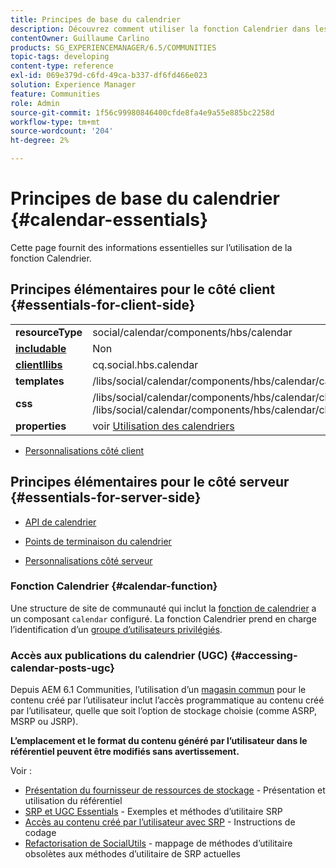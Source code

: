 ```yaml
---
title: Principes de base du calendrier
description: Découvrez comment utiliser la fonction Calendrier dans les communautés Experience Manager. Le calendrier prend en charge l’identification des groupes d’utilisateurs privilégiés.
contentOwner: Guillaume Carlino
products: SG_EXPERIENCEMANAGER/6.5/COMMUNITIES
topic-tags: developing
content-type: reference
exl-id: 069e379d-c6fd-49ca-b337-df6fd466e023
solution: Experience Manager
feature: Communities
role: Admin
source-git-commit: 1f56c99980846400cfde8fa4e9a55e885bc2258d
workflow-type: tm+mt
source-wordcount: '204'
ht-degree: 2%

---
```


# Principes de base du calendrier {#calendar-essentials}

Cette page fournit des informations essentielles sur l’utilisation de la fonction Calendrier.

## Principes élémentaires pour le côté client {#essentials-for-client-side}

<table>
 <tbody>
  <tr>
   <td> <strong>resourceType</strong></td>
   <td>social/calendar/components/hbs/calendar</td>
  </tr>
  <tr>
   <td> <a href="scf.md#add-or-include-a-communities-component"><strong>includable</strong></a></td>
   <td>Non</td>
  </tr>
  <tr>
   <td> <a href="client-customize.md#clientlibs-for-scf"><strong>clientllibs</strong></a></td>
   <td>cq.social.hbs.calendar</td>
  </tr>
  <tr>
   <td> <strong>templates</strong></td>
   <td>/libs/social/calendar/components/hbs/calendar/calendar.hbs</td>
   <td> </td>
  </tr>
  <tr>
   <td> <strong>css</strong></td>
   <td>/libs/social/calendar/components/hbs/calendar/clientlibs/css/calendar.css<br /> /libs/social/calendar/components/hbs/calendar/clientlibs/css/jqueryui.css</td>
  </tr>
  <tr>
   <td><strong> properties</strong></td>
   <td>voir <a href="calendar.md">Utilisation des calendriers</a></td>
  </tr>
 </tbody>
</table>

* [Personnalisations côté client](client-customize.md)

## Principes élémentaires pour le côté serveur {#essentials-for-server-side}

* [ API de calendrier ](https://developer.adobe.com/experience-manager/reference-materials/6-5/javadoc/com/adobe/cq/social/calendar/client/api/package-summary.html)

* [Points de terminaison du calendrier](https://developer.adobe.com/experience-manager/reference-materials/6-5/javadoc/com/adobe/cq/social/calendar/client/endpoints/package-summary.html)

* [Personnalisations côté serveur](server-customize.md)

### Fonction Calendrier {#calendar-function}

Une structure de site de communauté qui inclut la [fonction de calendrier](functions.md#calendar-function) a un composant `calendar` configuré. La fonction Calendrier prend en charge l’identification d’un [groupe d’utilisateurs privilégiés](users.md#privileged-members-group).

### Accès aux publications du calendrier (UGC) {#accessing-calendar-posts-ugc}

Depuis AEM 6.1 Communities, l’utilisation d’un [magasin commun](working-with-srp.md) pour le contenu créé par l’utilisateur inclut l’accès programmatique au contenu créé par l’utilisateur, quelle que soit l’option de stockage choisie (comme ASRP, MSRP ou JSRP).

**L’emplacement et le format du contenu généré par l’utilisateur dans le référentiel peuvent être modifiés sans avertissement.**

Voir :

* [Présentation du fournisseur de ressources de stockage](srp.md) - Présentation et utilisation du référentiel
* [SRP et UGC Essentials](srp-and-ugc.md) - Exemples et méthodes d’utilitaire SRP
* [Accès au contenu créé par l’utilisateur avec SRP](accessing-ugc-with-srp.md) - Instructions de codage
* [Refactorisation de SocialUtils](socialutils.md) - mappage de méthodes d’utilitaire obsolètes aux méthodes d’utilitaire de SRP actuelles
